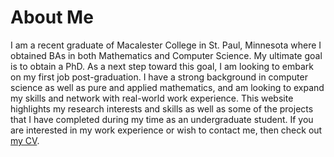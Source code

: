 # About Me

I am a recent graduate of Macalester College in St. Paul, Minnesota where I obtained BAs in both Mathematics and Computer Science. My ultimate goal is to obtain a PhD. As a next step toward this goal, 
I am looking to embark on my first job post-graduation. I have a strong background in computer science as well as pure and applied mathematics, and am looking to expand my skills and network with real-world work experience. This website highlights my research interests and skills as well as some of the projects that I have completed during my time as an undergraduate student. If you are interested in my work experience or wish to contact me, then check out [my CV](files/ChristianLentz_CV.pdf).
